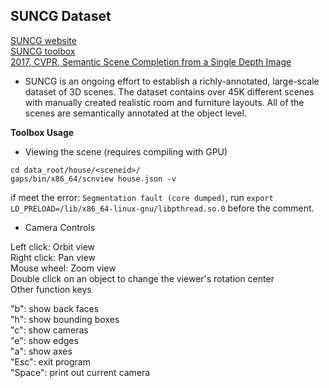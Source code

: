 ## SUNCG Dataset

[SUNCG website](http://suncg.cs.princeton.edu/)  
[SUNCG toolbox](https://github.com/shurans/SUNCGtoolbox)  
[2017, CVPR, Semantic Scene Completion from a Single Depth Image](https://arxiv.org/pdf/1611.08974v1.pdf)

* SUNCG is an ongoing effort to establish a richly-annotated, large-scale dataset of 3D scenes. The dataset contains over 45K different scenes with manually created realistic room and furniture layouts. All of the scenes are semantically annotated at the object level.

**Toolbox Usage**

- Viewing the scene (requires compiling with GPU)
```
cd data_root/house/<sceneid>/
gaps/bin/x86_64/scnview house.json -v 
```
if meet the error: `Segmentation fault (core dumped)`, run `export LD_PRELOAD=/lib/x86_64-linux-gnu/libpthread.so.0` before the comment.

* Camera Controls

Left click: Orbit view  
Right click: Pan view  
Mouse wheel: Zoom view  
Double click on an object to change the viewer's rotation center  
Other function keys  

"b": show back faces  
"h": show bounding boxes  
"c": show cameras  
"e": show edges  
"a": show axes  
"Esc": exit program  
"Space": print out current camera  
